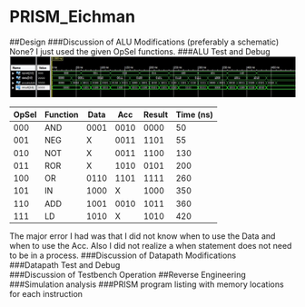 PRISM_Eichman
=============
##Design
###Discussion of ALU Modifications (preferably a schematic)	
None? I just used the given OpSel functions.
###ALU Test and Debug 
![image](https://raw.githubusercontent.com/DanielEichman/PRISM_Eichman/master/480ns.JPG)

| OpSel | Function | Data | Acc  | Result | Time (ns) |
|-------|----------|------|------|--------|-----------|
| 000   | AND      | 0001 | 0010 | 0000   | 50        |
| 001   | NEG      | X    | 0011 | 1101   | 55        |
| 010   | NOT      | X    | 0011 | 1100   | 130       |
| 011   | ROR      | X    | 1010 | 0101   | 200       |
| 100   | OR       | 0110 | 1101 | 1111   | 260       |
| 101   | IN       | 1000 | X    | 1000   | 350       |
| 110   | ADD      | 1001 | 0010 | 1011   | 360       |
| 111   | LD       | 1010 | X    | 1010   | 420       |

The major error I had was that I did not know when to use the Data and when to use the Acc. Also I did not realize a when statement does not need to be in a process.
###Discussion of Datapath Modifications 	
###Datapath Test and Debug 	
###Discussion of Testbench Operation
##Reverse Engineering
###Simulation analysis
###PRISM program listing with memory locations for each instruction
